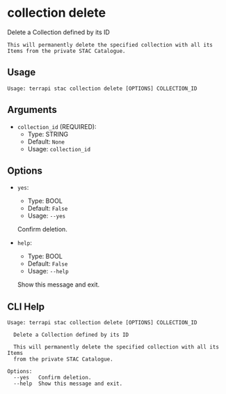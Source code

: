 
# collection delete

 Delete a Collection defined by its ID
    
    This will permanently delete the specified collection with all its Items from the private STAC Catalogue. 
    

## Usage

```
Usage: terrapi stac collection delete [OPTIONS] COLLECTION_ID
```

## Arguments

* `collection_id` (REQUIRED):
    * Type: STRING
    * Default: `None`
    * Usage: `collection_id`


## Options

* `yes`:
    * Type: BOOL
    * Default: `False`
    * Usage: `--yes`

    Confirm deletion.



* `help`:
    * Type: BOOL
    * Default: `False`
    * Usage: `--help`

    Show this message and exit.



## CLI Help

```
Usage: terrapi stac collection delete [OPTIONS] COLLECTION_ID

  Delete a Collection defined by its ID

  This will permanently delete the specified collection with all its Items
  from the private STAC Catalogue.

Options:
  --yes   Confirm deletion.
  --help  Show this message and exit.
```

